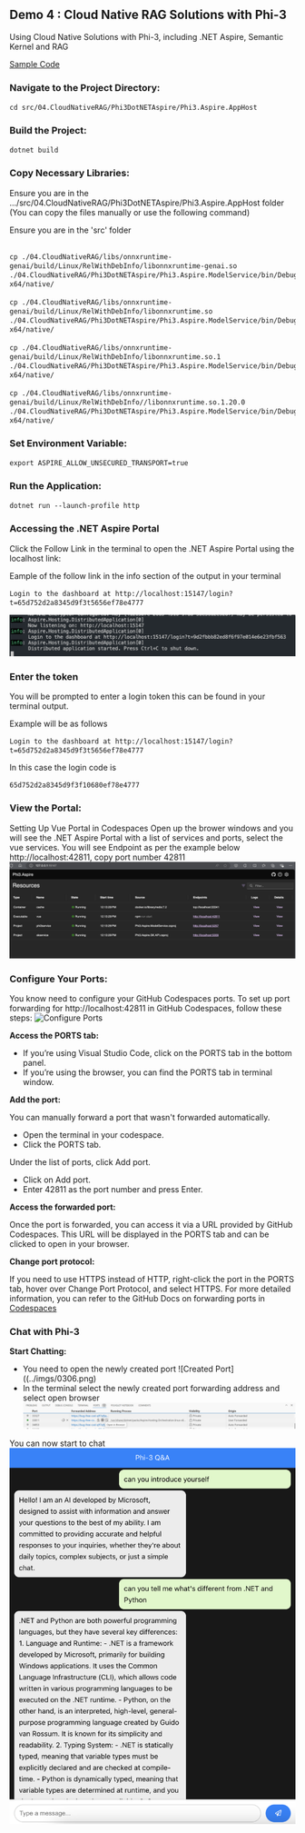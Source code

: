 ## Demo 4 : Cloud Native RAG Solutions with Phi-3

Using Cloud Native Solutions with Phi-3, including .NET Aspire, Semantic Kernel and RAG

[Sample Code](./)

### Navigate to the Project Directory:
```
cd src/04.CloudNativeRAG/Phi3DotNETAspire/Phi3.Aspire.AppHost
```

### Build the Project:

```
dotnet build
```

### Copy Necessary Libraries:

Ensure you are in the .../src/04.CloudNativeRAG/Phi3DotNETAspire/Phi3.Aspire.AppHost folder (You can copy the files manually or use the following command)

Ensure you are in the 'src' folder 
```

cp ./04.CloudNativeRAG/libs/onnxruntime-genai/build/Linux/RelWithDebInfo/libonnxruntime-genai.so ./04.CloudNativeRAG/Phi3DotNETAspire/Phi3.Aspire.ModelService/bin/Debug/net8.0/runtimes/linux-x64/native/

cp ./04.CloudNativeRAG/libs/onnxruntime-genai/build/Linux/RelWithDebInfo/libonnxruntime.so ./04.CloudNativeRAG/Phi3DotNETAspire/Phi3.Aspire.ModelService/bin/Debug/net8.0/runtimes/linux-x64/native/

cp ./04.CloudNativeRAG/libs/onnxruntime-genai/build/Linux/RelWithDebInfo/libonnxruntime.so.1 ./04.CloudNativeRAG/Phi3DotNETAspire/Phi3.Aspire.ModelService/bin/Debug/net8.0/runtimes/linux-x64/native/

cp ./04.CloudNativeRAG/libs/onnxruntime-genai/build/Linux/RelWithDebInfo//libonnxruntime.so.1.20.0 ./04.CloudNativeRAG/Phi3DotNETAspire/Phi3.Aspire.ModelService/bin/Debug/net8.0/runtimes/linux-x64/native/

```

### Set Environment Variable:
```
export ASPIRE_ALLOW_UNSECURED_TRANSPORT=true
```

### Run the Application:
```
dotnet run --launch-profile http
```

### Accessing the .NET Aspire Portal
Click the Follow Link in the terminal to open the .NET Aspire Portal using the localhost link: 

Eample of the follow link in the info section of the output in your terminal 
```
Login to the dashboard at http://localhost:15147/login?t=65d752d2a8345d9f3t5656ef78e4777
```
![Open Portal](../imgs/0301.png)

### Enter the token

You will be prompted to enter a login token this can be found in your terminal output.

Example will be as follows
```
Login to the dashboard at http://localhost:15147/login?t=65d752d2a8345d9f3t5656ef78e4777
```

In this case the login code is 
```
65d752d2a8345d9f3f10680ef78e4777
```

### View the Portal:
Setting Up Vue Portal in Codespaces
Open up the brower windows and you will see the .NET Aspire Portal with a list of services and ports, select the vue services. You will see Endpoint as per the example below http://localhost:42811, copy port number 42811
![PortSettings](../imgs/0302.png)

### Configure Your Ports: 
You know need to configure your GitHub Codespaces ports. 
To set up port forwarding for http://localhost:42811 in GitHub Codespaces, follow these steps:
![Configure Ports](./imgs/0303.png)

**Access the PORTS tab:**

- If you’re using Visual Studio Code, click on the PORTS tab in the bottom panel.
- If you’re using the browser, you can find the PORTS tab in terminal window.

**Add the port:**

You can manually forward a port that wasn't forwarded automatically.

- Open the terminal in your codespace.
- Click the PORTS tab.

Under the list of ports, click Add port.
- Click on Add port.
- Enter 42811 as the port number and press Enter.

**Access the forwarded port:**

Once the port is forwarded, you can access it via a URL provided by GitHub Codespaces. This URL will be displayed in the PORTS tab and can be clicked to open in your browser.

**Change port protocol:**

If you need to use HTTPS instead of HTTP, right-click the port in the PORTS tab, hover over Change Port Protocol, and select HTTPS.
For more detailed information, you can refer to the GitHub Docs on forwarding ports in [Codespaces](https://docs.github.com/en/codespaces/developing-in-a-codespace/forwarding-ports-in-your-codespace)

### Chat with Phi-3

**Start Chatting:** 

- You need to open the newly created port 
![Created Port]((../imgs/0306.png)
- In the terminal select the newly created port forwarding address and select open browser
![OpenBrowser](../imgs/0305.png)

You can now start to chat
![Chat with Phi-3](../imgs/0304.png)

